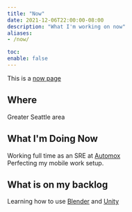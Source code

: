 ```yaml
---
title: "Now"
date: 2021-12-06T22:00:00-08:00
description: "What I'm working on now"
aliases:
- /now/

toc:
enable: false
---
```


This is a [now page](https://nownownow.com/about)

## Where

Greater Seattle area

## What I'm Doing Now

Working full time as an SRE at [Automox](https://automox.com)  
Perfecting my mobile work setup.

## What is on my backlog

Learning how to use [Blender](https://www.blender.org/) and [Unity](https://unity.com/)

<!-- ## What I'm considering doing -->